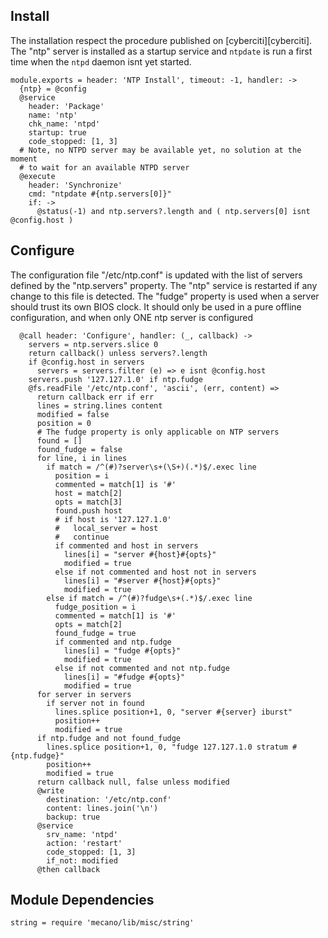 
## Install

The installation respect the procedure published on [cyberciti][cyberciti]. The
"ntp" server is installed as a startup service and `ntpdate` is run a first
time when the `ntpd` daemon isnt yet started.

    module.exports = header: 'NTP Install', timeout: -1, handler: ->
      {ntp} = @config
      @service
        header: 'Package'
        name: 'ntp'
        chk_name: 'ntpd'
        startup: true
        code_stopped: [1, 3]
      # Note, no NTPD server may be available yet, no solution at the moment
      # to wait for an available NTPD server
      @execute
        header: 'Synchronize'
        cmd: "ntpdate #{ntp.servers[0]}"
        if: ->
          @status(-1) and ntp.servers?.length and ( ntp.servers[0] isnt @config.host )

## Configure

The configuration file "/etc/ntp.conf" is updated with the list of servers
defined by the "ntp.servers" property. The "ntp" service is restarted if any
change to this file is detected.
The "fudge" property is used when a server should trust its own BIOS clock.
It should only be used in a pure offline configuration,
and when only ONE ntp server is configured

      @call header: 'Configure', handler: (_, callback) ->
        servers = ntp.servers.slice 0
        return callback() unless servers?.length
        if @config.host in servers
          servers = servers.filter (e) => e isnt @config.host
        servers.push '127.127.1.0' if ntp.fudge
        @fs.readFile '/etc/ntp.conf', 'ascii', (err, content) =>
          return callback err if err
          lines = string.lines content
          modified = false
          position = 0
          # The fudge property is only applicable on NTP servers
          found = []
          found_fudge = false
          for line, i in lines
            if match = /^(#)?server\s+(\S+)(.*)$/.exec line
              position = i
              commented = match[1] is '#'
              host = match[2]
              opts = match[3]
              found.push host
              # if host is '127.127.1.0'
              #   local_server = host
              #   continue
              if commented and host in servers
                lines[i] = "server #{host}#{opts}"
                modified = true
              else if not commented and host not in servers
                lines[i] = "#server #{host}#{opts}"
                modified = true
            else if match = /^(#)?fudge\s+(.*)$/.exec line
              fudge_position = i
              commented = match[1] is '#'
              opts = match[2]
              found_fudge = true
              if commented and ntp.fudge
                lines[i] = "fudge #{opts}"
                modified = true
              else if not commented and not ntp.fudge
                lines[i] = "#fudge #{opts}"
                modified = true
          for server in servers
            if server not in found
              lines.splice position+1, 0, "server #{server} iburst"
              position++
              modified = true
          if ntp.fudge and not found_fudge
            lines.splice position+1, 0, "fudge 127.127.1.0 stratum #{ntp.fudge}"
            position++
            modified = true
          return callback null, false unless modified
          @write
            destination: '/etc/ntp.conf'
            content: lines.join('\n')
            backup: true
          @service
            srv_name: 'ntpd'
            action: 'restart'
            code_stopped: [1, 3]
            if_not: modified
          @then callback

## Module Dependencies

    string = require 'mecano/lib/misc/string'

